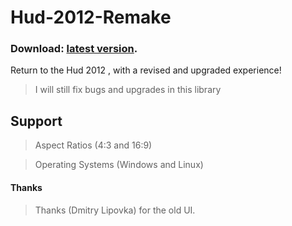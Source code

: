 # Hud-2012-Remake

### Download: [latest version]().

Return to the Hud 2012 , with a revised and upgraded experience!
> I will still fix bugs and upgrades in this library

## Support
> Aspect Ratios (4:3 and 16:9)

> Operating Systems (Windows and Linux)

#### Thanks
> Thanks (Dmitry Lipovka) for the old UI.
